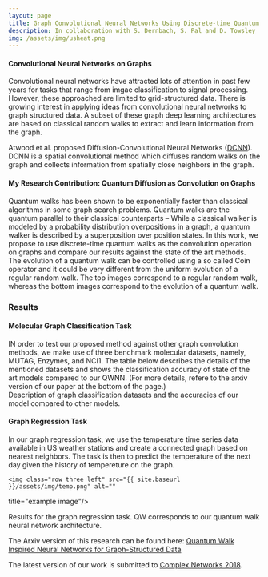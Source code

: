 ```yaml
---
layout: page
title: Graph Convolutional Neural Networks Using Discrete-time Quantum Walks
description: In collaboration with S. Dernbach, S. Pal and D. Towsley
img: /assets/img/usheat.png
---
```

<h4> Convolutional Neural Networks on Graphs</h4>
Convolutional neural networks have attracted lots of attention in past few years for tasks that range from imgae classification to signal processing. However, these approached are limited to grid-structured data. There is growing interest in applying ideas from convolutional neural networks to graph structured data. A subset of these graph deep learning architectures are based on classical random walks to extract and learn information from the graph.

Atwood et al. proposed Diffusion-Convolutional Neural Networks (<a href="https://papers.nips.cc/paper/6212-diffusion-convolutional-neural-networks" target="blank">DCNN</a>). DCNN is a spatial convolutional method which diffuses random walks on the graph and collects information from spatially close neighbors in the graph.

<h4> My Research Contribution: Quantum Diffusion as Convolution on Graphs</h4>
Quantum walks has been shown to be exponentially faster than classical algorithms in  some graph search problems. Quantum walks are the quantum parallel to their classical counterparts – While a classical walker is modeled by a probability distribution overpositions in a graph, a quantum walker is described by a superposition over position states. In this work, we propose to use discrete-time quantum walks as the convolution operation on graphs and compare our results against the state of the art methods.




<div class="img">
    <img class="col" src="{{ site.baseurl }}/assets/img/qw.png" alt="" title="example image"/>

<div class="col three caption">
    The evolution of a quantum walk can be controlled using a so called Coin operator and it could be very different from the uniform evolution of a regular random walk. The top images correspond to a regular random walk, whereas the bottom images correspond to the evolution of a quantum walk.
</div>

<h3> Results</h3>
<h4> Molecular Graph Classification Task </h4>
IN order to test our proposed method against other graph convolution methods, we make use of three benchmark molecular datasets, namely, MUTAG, Enzymes, and NCI1. The table below describes the details of the mentioned datasets and shows the classification accuracy of state of the art models compared to our QWNN. (For more details, refere to the arxiv version of our paper at the bottom of the page.) 

<div class="img">
    <img class="col three left" src="{{ site.baseurl }}/assets/img/Mutag.png" alt="" title="example image"/>
</div>
<div class="col three caption">
    Description of graph classification datasets and the accuracies of our model compared to other models.
</div>

<h4> Graph Regression Task </h4>
In our graph regression task, we use the temperature time series data available in US weather stations and create a connected graph based on nearest neighbors. The task is then to predict the temperature of the next day given the history of tempereture on the graph. 
<div class="img_row">
	  
    <img class="row three left" src="{{ site.baseurl }}/assets/img/temp.png" alt=""
title="example image"/>
</div>
<div class="col three caption">
    Results for the graph regression task. QW corresponds to our quantum walk neural network architecture.
</div>


The Arxiv version of this research can be found here: <a href="https://arxiv.org/abs/1801.05417" target="blank">Quantum Walk Inspired Neural Networks for Graph-Structured Data</a> <br>


The latest version of our work is submitted to <a href="https://www.complexnetworks.org/" target="blank">Complex Networks 2018</a>.


